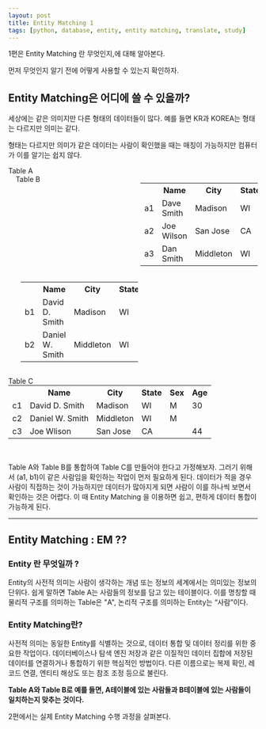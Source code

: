 ```yaml
---
layout: post
title: Entity Matching 1
tags: [python, database, entity, entity matching, translate, study]
---
```


1편은 Entity Matching 란 무엇인지,에 대해 알아본다.



먼저 무엇인지 알기 전에 어떻게 사용할 수 있는지 확인하자.

## Entity Matching은 어디에 쓸 수 있을까?


세상에는 같은 의미지만 다른 형태의 데이터들이 많다.
예를 들면 KR과 KOREA는 형태는 다르지만 의미는 같다.


형태는 다르지만 의미가 같은 데이터는 사람이 확인했을 때는 매칭이 가능하지만 컴퓨터가 이를 알기는 쉽지 않다.

<style type="text/css"> 
span{
    font-weight:500;
}

.divid-table{
   
    width:47%!important;

}
.left{
     float:left;
}

</style>

<label class="left" style="width:50%;">Table A</label> 
<label class="left" style="width:50%;padding-left:3%;">Table B</label>

<table class="left divid-table">
<tbody>
<tr><th> </th><th>Name</th><th>City</th><th>State</th><th>Age</th></tr>
<tr><td class="tuple-label">a1</td><td>Dave Smith<br></td><td>Madison<br></td><td>WI</td><td>30</td></tr>
<tr><td class="tuple-label">a2</td><td>Joe Wilson<br></td><td>San Jose<br></td><td>CA</td><td>44</td></tr>
<tr><td class="tuple-label">a3</td><td>Dan Smith<br></td><td>Middleton<br></td><td>WI</td><td>53</td></tr>
</tbody>
</table>

<table class="left divid-table" style="margin-left:5%;"> <tbody>
<tr><th></th><th> Name </th><th> City </th><th> State </th><th> Sex</th></tr>
<tr><td class="tuple-label">b1</td><td> David D. Smith </td><td> Madison </td><td> WI </td><td>M</td></tr>
<tr><td class="tuple-label">b2</td><td> Daniel W. Smith </td><td> Middleton </td><td> WI </td><td>M</td></tr>
</tbody>
</table>

<div style="clear:both"></div>
<p>
</p>
<div>
<label class="left" style="">Table C</label>
<table class="" > <tbody>
<tr><td></td><th> Name </th><th> City </th><th> State </th><th> Sex</th><th> Age</th></tr>
<tr><td class="tuple-label">c1</td><td> David D. Smith </td><td> Madison </td><td> WI </td><td>M</td><td>30</td></tr>
<tr><td class="tuple-label">c2</td><td> Daniel W. Smith </td><td> Middleton </td><td> WI </td><td>M</td><td></td></tr>
<tr><td class="tuple-label">c3</td><td> Joe Wlison </td><td> San Jose </td><td> CA </td><td></td><td>44</td></tr>
</tbody>
</table>
</div>
<br>


Table A와 Table B를 통합하여 Table C를 만들어야 한다고 가정해보자.
그러기 위해서 (a1, b1)이 같은 사람임을 확인하는 작업이 먼저 필요하게 된다.
데이터가 적을 경우 사람이 직접하는 것이 가능하지만 데이터가 많아지게 되면 사람이 이를 하나씩 보면서 확인하는 것은 어렵다. 
이 때 Entity Matching 을 이용하면 쉽고, 편하게 데이터 통합이 가능하게 된다.


---


## Entity Matching : EM ??

### Entity 란 무엇일까 ?
Entity의 사전적 의미는 사람이 생각하는 개념 또는 정보의 세계에서는 의미있는 정보의 단위다. 
쉽게 말하면 Table A는 사람들의 정보를 담고 있는 테이블이다. 
이를 명칭할 때 물리적 구조를 의미하는 Table은 "A", 논리적 구조를 의미하는 Entity는 “사람”이다. 

### Entity Matching란?
사전적 의미는 동일한 Entity를 식별하는 것으로, 데이터 통합 및 데이터 정리를 위한 중요한 작업이다. 
데이터베이스나 탐색 엔진 저장과 같은 이질적인 데이터 집합에 저장된 데이터를 연결하거나 통합하기 위한 핵심적인 방법이다.
다른 이름으로는 복제 확인, 레코드 연결, 엔티티 해상도 또는 참조 조정 등으로 불린다.

<b>Table A와 Table B로 예를 들면, A테이블에 있는 사람들과 B테이블에 있는 사람들이 일치하는지 맞추는 것이다. </b>




2편에서는 실제 Entity Matching 수행 과정을 살펴본다.






